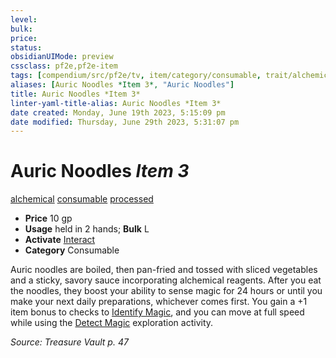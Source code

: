```yaml
---
level:
bulk:
price:
status:
obsidianUIMode: preview
cssclass: pf2e,pf2e-item
tags: [compendium/src/pf2e/tv, item/category/consumable, trait/alchemical, trait/consumable, trait/processed]
aliases: [Auric Noodles *Item 3*, "Auric Noodles"]
title: Auric Noodles *Item 3*
linter-yaml-title-alias: Auric Noodles *Item 3*
date created: Monday, June 19th 2023, 5:15:09 pm
date modified: Thursday, June 29th 2023, 5:31:07 pm
---
```


# Auric Noodles *Item 3*

[alchemical](rules/traits/alchemical.md) [consumable](rules/traits/consumable.md) [processed](rules/traits/processed-tv.md)  

- **Price** 10 gp
- **Usage** held in 2 hands; **Bulk** L
- **Activate** [Interact](rules/actions/interact.md)
- **Category** Consumable

Auric noodles are boiled, then pan-fried and tossed with sliced vegetables and a sticky, savory sauce incorporating alchemical reagents. After you eat the noodles, they boost your ability to sense magic for 24 hours or until you make your next daily preparations, whichever comes first. You gain a +1 item bonus to checks to [Identify Magic](rules/actions/identify-magic.md), and you can move at full speed while using the [Detect Magic](rules/actions/detect-magic.md) exploration activity.

*Source: Treasure Vault p. 47*
